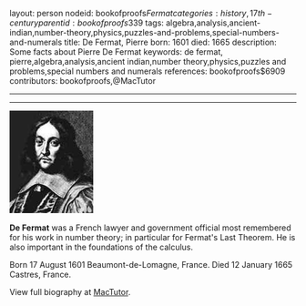 layout: person
nodeid: bookofproofs$Fermat
categories: history,17th-century
parentid: bookofproofs$339
tags: algebra,analysis,ancient-indian,number-theory,physics,puzzles-and-problems,special-numbers-and-numerals
title: De Fermat, Pierre
born: 1601
died: 1665
description: Some facts about Pierre De Fermat
keywords: de fermat, pierre,algebra,analysis,ancient indian,number theory,physics,puzzles and problems,special numbers and numerals
references: bookofproofs$6909
contributors: bookofproofs,@MacTutor

---


---

![Fermat.jpg](https://github.com/bookofproofs/bookofproofs.github.io/blob/main/_sources/_assets/images/portraits/Fermat.jpg?raw=true)

**De Fermat** was a French lawyer and government official most remembered for his work in number theory; in particular for Fermat's Last Theorem. He is also important in the foundations of the calculus.

Born 17 August 1601 Beaumont-de-Lomagne, France. Died 12 January 1665 Castres, France.


View full biography at [MacTutor](https://mathshistory.st-andrews.ac.uk/Biographies/Fermat/).